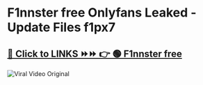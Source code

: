 
 # F1nnster free Onlyfans Leaked - Update Files f1px7

## <h2><a href="https://clipsfans.com/F1nnster_free&ref=git">🔗 Click to LINKS ⏩⏩ 👉 🟢 F1nnster free </a></h2>

<a href="https://clipsfans.com/F1nnster_free&ref=git" rel="nofollow" data-target="animated-image.originalLink"><img src="https://i.ibb.co.com/xMMVF88/686577567.gif" alt="Viral Video Original" style="max-width: 100%; display: inline-block;" data-target="animated-image.originalImage"></a>

